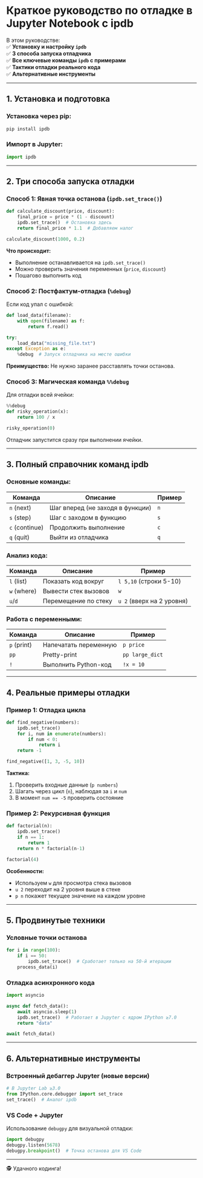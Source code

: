 # **Краткое руководство по отладке в Jupyter Notebook с ipdb**  

В этом руководстве:  
✅ **Установку и настройку `ipdb`**  
✅ **3 способа запуска отладчика**  
✅ **Все ключевые команды `ipdb` с примерами**  
✅ **Тактики отладки реального кода**  
✅ **Альтернативные инструменты**  

---

## **1. Установка и подготовка**  

### Установка через pip:  
```bash
pip install ipdb
```

### Импорт в Jupyter:  
```python
import ipdb
```

---

## **2. Три способа запуска отладки**  

### **Способ 1: Явная точка останова (`ipdb.set_trace()`)**  
```python
def calculate_discount(price, discount):
    final_price = price * (1 - discount)
    ipdb.set_trace()  # Остановка здесь
    return final_price * 1.1  # Добавляем налог

calculate_discount(1000, 0.2)
```
**Что происходит:**  
- Выполнение останавливается на `ipdb.set_trace()`  
- Можно проверить значения переменных (`price`, `discount`)  
- Пошагово выполнить код  

### **Способ 2: Постфактум-отладка (`%debug`)**  
Если код упал с ошибкой:  
```python
def load_data(filename):
    with open(filename) as f:
        return f.read()

try:
    load_data("missing_file.txt")
except Exception as e:
    %debug  # Запуск отладчика на месте ошибки
```
**Преимущество:** Не нужно заранее расставлять точки останова.  

### **Способ 3: Магическая команда `%%debug`**  
Для отладки всей ячейки:  
```python
%%debug
def risky_operation(x):
    return 100 / x

risky_operation(0)
```
Отладчик запустится сразу при выполнении ячейки.  

---

## **3. Полный справочник команд ipdb**  

### **Основные команды:**  
| Команда | Описание | Пример |
|---------|----------|--------|
| `n` (next) | Шаг вперед (не заходя в функции) | `n` |
| `s` (step) | Шаг с заходом в функцию | `s` |
| `c` (continue) | Продолжить выполнение | `c` |
| `q` (quit) | Выйти из отладчика | `q` |

### **Анализ кода:**  
| Команда | Описание | Пример |
|---------|----------|--------|
| `l` (list) | Показать код вокруг | `l 5,10` (строки 5-10) |
| `w` (where) | Вывести стек вызовов | `w` |
| `u`/`d` | Перемещение по стеку | `u 2` (вверх на 2 уровня) |

### **Работа с переменными:**  
| Команда | Описание | Пример |
|---------|----------|--------|
| `p` (print) | Напечатать переменную | `p price` |
| `pp` | Pretty-print | `pp large_dict` |
| `!` | Выполнить Python-код | `!x = 10` |

---

## **4. Реальные примеры отладки**  

### **Пример 1: Отладка цикла**  
```python
def find_negative(numbers):
    ipdb.set_trace()
    for i, num in enumerate(numbers):
        if num < 0:
            return i
    return -1

find_negative([1, 3, -5, 10])
```
**Тактика:**  
1. Проверить входные данные (`p numbers`)  
2. Шагать через цикл (`n`), наблюдая за `i` и `num`  
3. В момент `num == -5` проверить состояние  

### **Пример 2: Рекурсивная функция**  
```python
def factorial(n):
    ipdb.set_trace()
    if n == 1:
        return 1
    return n * factorial(n-1)

factorial(4)
```
**Особенности:**  
- Используем `w` для просмотра стека вызовов  
- `u 2` переходит на 2 уровня выше в стеке  
- `p n` покажет текущее значение на каждом уровне  

---

## **5. Продвинутые техники**  

### **Условные точки останова**  
```python
for i in range(100):
    if i == 50:
        ipdb.set_trace()  # Сработает только на 50-й итерации
    process_data(i)
```

### **Отладка асинхронного кода**  
```python
import asyncio

async def fetch_data():
    await asyncio.sleep(1)
    ipdb.set_trace()  # Работает в Jupyter с ядром IPython ≥7.0
    return "data"

await fetch_data()
```

---

## **6. Альтернативные инструменты**  

### **Встроенный дебаггер Jupyter (новые версии)**  
```python
# В Jupyter Lab ≥3.0
from IPython.core.debugger import set_trace
set_trace()  # Аналог ipdb
```

### **VS Code + Jupyter**  
Использование `debugpy` для визуальной отладки:  
```python
import debugpy
debugpy.listen(5678)
debugpy.breakpoint()  # Точка останова для VS Code
```

---


🕵️‍   Удачного кодинга!